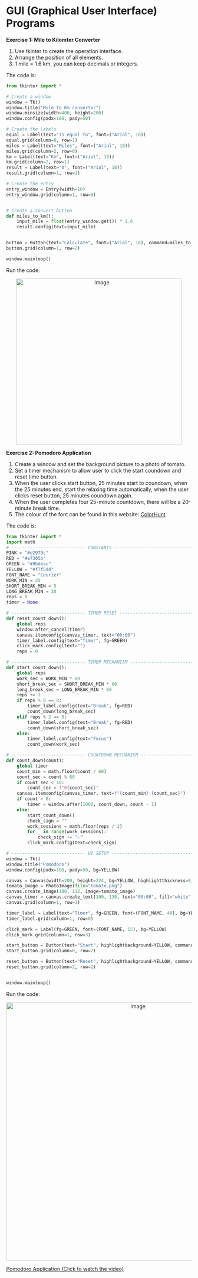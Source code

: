 # GUI (Graphical User Interface) Programs

**Exercise 1: Mile to Kilomter Converter**

1. Use tkinter to create the operation interface.
2. Arrange the position of all elements.
3. 1 mile = 1.6 km, you can keep decimals or integers.

The code is:
```py
from tkinter import *

# Create a window
window = Tk()
window.title("Mile to Km converter")
window.minsize(width=400, height=200)
window.config(padx=100, pady=50)

# Create the Labels
equal = Label(text="is equal to", font=("Arial", 18))
equal.grid(column=0, row=1)
miles = Label(text="Miles", font=("Arial", 18))
miles.grid(column=2, row=0)
km = Label(text="Km", font=("Arial", 18))
km.grid(column=2, row=1)
result = Label(text="0", font=("Arial", 18))
result.grid(column=1, row=1)

# Create the entry
entry_window = Entry(width=10)
entry_window.grid(column=1, row=0)


# Create a convert button
def miles_to_km():
    input_mile = float(entry_window.get()) * 1.6
    result.config(text=input_mile)


button = Button(text="Calculate", font=("Arial", 18), command=miles_to_km)
button.grid(column=1, row=2)

window.mainloop()

```

Run the code:

<div align=center>
<img width="450" alt="image" src="https://github.com/ShiyuFan0820/CSLearningNote/assets/149340606/83f434d7-d305-4f99-85d1-41f9cce99965">
</div>

**Exercise 2: Pomodoro Application**

1. Create a window and set the background picture to a photo of tomato.
2. Set a timer mechanism to allow user to click the start coundown and reset time button.
3. When the user clicks start button, 25 minutes start to coundown, when the 25 minutes end, start the relaxing time automatically, when the user clicks reset button, 25 minutes coundown again.
4. When the user completes four 25-minute countdown, there will be a 20-minute break time.
5. The colour of the font can be found in this website: [ColorHunt](https://colorhunt.co/).

The code is:
```py
from tkinter import *
import math
# ---------------------------- CONSTANTS ------------------------------- #
PINK = "#e2979c"
RED = "#e7305b"
GREEN = "#9bdeac"
YELLOW = "#f7f5dd"
FONT_NAME = "Courier"
WORK_MIN = 25
SHORT_BREAK_MIN = 5
LONG_BREAK_MIN = 20
reps = 0
timer = None

# ---------------------------- TIMER RESET ------------------------------- # 
def reset_count_down():
    global reps
    window.after_cancel(timer)
    canvas.itemconfig(canvas_timer, text="00:00")
    timer_label.config(text="Timer", fg=GREEN)
    click_mark.config(text="")
    reps = 0

# ---------------------------- TIMER MECHANISM ------------------------------- # 
def start_count_down():
    global reps
    work_sec = WORK_MIN * 60
    short_break_sec = SHORT_BREAK_MIN * 60
    long_break_sec = LONG_BREAK_MIN * 60
    reps += 1
    if reps % 8 == 0:
        timer_label.config(text="Break", fg=RED)
        count_down(long_break_sec)
    elif reps % 2 == 0:
        timer_label.config(text="Break", fg=RED)
        count_down(short_break_sec)
    else:
        timer_label.config(text="Focus")
        count_down(work_sec)

# ---------------------------- COUNTDOWN MECHANISM ------------------------------- # 
def count_down(count):
    global timer
    count_min = math.floor(count / 60)
    count_sec = count % 60
    if count_sec < 10:
        count_sec = f"0{count_sec}"
    canvas.itemconfig(canvas_timer, text=f"{count_min}:{count_sec}")
    if count > 0:
        timer = window.after(1000, count_down, count - 1)
    else:
        start_count_down()
        check_sign = ""
        work_sessions = math.floor(reps / 2)
        for _ in range(work_sessions):
            check_sign += "✅"
        click_mark.config(text=check_sign)

# ---------------------------- UI SETUP ------------------------------- #
window = Tk()
window.title("Pomodoro")
window.config(padx=100, pady=50, bg=YELLOW)

canvas = Canvas(width=200, height=224, bg=YELLOW, highlightthickness=0)
tomato_image = PhotoImage(file="tomato.png")
canvas.create_image(100, 112, image=tomato_image)
canvas_timer = canvas.create_text(100, 130, text="00:00", fill="white", font=(FONT_NAME, 35, "bold"))
canvas.grid(column=1, row=1)

timer_label = Label(text="Timer", fg=GREEN, font=(FONT_NAME, 40), bg=YELLOW)
timer_label.grid(column=1, row=0)

click_mark = Label(fg=GREEN, font=(FONT_NAME, 15), bg=YELLOW)
click_mark.grid(column=1, row=3)

start_button = Button(text="Start", highlightbackground=YELLOW, command=start_count_down)
start_button.grid(column=0, row=2)

reset_button = Button(text="Reset", highlightbackground=YELLOW, command=reset_count_down)
reset_button.grid(column=2, row=2)


window.mainloop()

```

Run the code:

<div align=center>
<img width="700" alt="image" src="https://github.com/ShiyuFan0820/CSLearningNote/assets/149340606/bcf14c66-9347-4962-b93c-5a60de051a85">
</div>

[Pomodoro Application (Click to watch the video)](https://youtu.be/rO3FccxFUlg)


